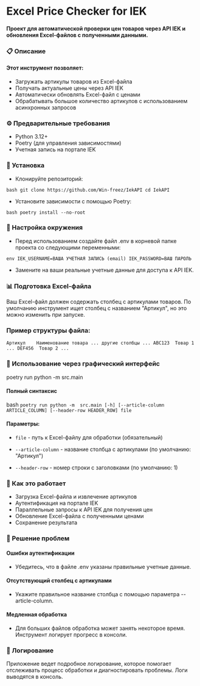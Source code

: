 # Excel Price Checker for IEK
#### Проект для автоматической проверки цен товаров через API IEK и обновления Excel-файлов с полученными данными.

### 📋 Описание
#### Этот инструмент позволяет:
 - Загружать артикулы товаров из Excel-файла
- Получать актуальные цены через API IEK
- Автоматически обновлять Excel-файл с ценами
- Обрабатывать большое количество артикулов с использованием асинхронных запросов

### ⚙️ Предварительные требования
- Python 3.12+
- Poetry (для управления зависимостями)
- Учетная запись на портале IEK

### 🚀 Установка
- Клонируйте репозиторий:

`bash
git clone https://github.com/Win-freez/IekAPI
cd IekAPI`
- Установите зависимости с помощью Poetry:

`bash
poetry install --no-root`

### 🔧 Настройка окружения
- Перед использованием создайте файл .env в корневой папке проекта со следующими переменными:

`env
IEK_USERNAME=ВАША УЧЕТНАЯ ЗАПИСЬ (email)
IEK_PASSWORD=ВАШ ПАРОЛЬ`

- Замените на ваши реальные учетные данные для доступа к API IEK.

### 📊 Подготовка Excel-файла
Ваш Excel-файл должен содержать столбец с артикулами товаров. По умолчанию инструмент ищет столбец с названием "Артикул", но это можно изменить при запуске.

### Пример структуры файла:

`Артикул	Наименование товара	... другие столбцы ...
ABC123	Товар 1	...
DEF456	Товар 2	...`
### 🎯 Использование через графический интерфейс
poetry run python -m  src.main
#### Полный синтаксис
bash
`poetry run python -m  src.main [-h] [--article-column ARTICLE_COLUMN] [--header-row HEADER_ROW] file`

#### Параметры:
- `file` - путь к Excel-файлу для обработки (обязательный)

- `--article-column` - название столбца с артикулами (по умолчанию: "Артикул")

- `--header-row` - номер строки с заголовками (по умолчанию: 1)

### 🔄 Как это работает
- Загрузка Excel-файла и извлечение артикулов
- Аутентификация на портале IEK
- Параллельные запросы к API IEK для получения цен
- Обновление Excel-файла с полученными ценами
- Сохранение результата

### 🐛 Решение проблем
#### Ошибки аутентификации
- Убедитесь, что в файле .env указаны правильные учетные данные.

#### Отсутствующий столбец с артикулами
- Укажите правильное название столбца с помощью параметра --article-column.

#### Медленная обработка
- Для больших файлов обработка может занять некоторое время. Инструмент логирует прогресс в консоли.

### 📝 Логирование
Приложение ведет подробное логирование, которое помогает отслеживать процесс обработки и диагностировать проблемы. Логи выводятся в консоль.
